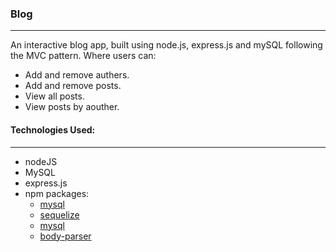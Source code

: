 ### Blog
***

An interactive blog app, built using node.js, express.js and mySQL following the MVC pattern. Where users can:

* Add and remove authers.
* Add and remove posts.
* View all posts.
* View posts by aouther.



#### Technologies Used:
***

* nodeJS
* MySQL
* express.js
* npm packages:
	- [mysql](github.com/mysqljs/mysql)
	- [sequelize](github.com/sequelize/sequelize)
	- [mysql](github.com/mysqljs/mysql)
	- [body-parser](github.com/expressjs/body-parser)
